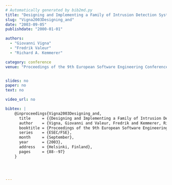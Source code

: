 ```yaml
---
# Automatically generated by bib2md.py
title: "Designing and Implementing a Family of Intrusion Detection Systems"
slug: "Vigna2003Designing_and"
date: "2003-09-05"
publishdate: "2000-01-01"

authors:
  - "Giovanni Vigna"
  - "Fredrik Valeur"
  - "Richard A. Kemmerer"

category: conference
venue: "Proceedings of the 9th European Software Engineering Conference and ACM SIGSOFT Symposium on the Foundations of Software Engineering (ESEC/FSE)"


slides: no
paper: no
text: no

video_url: no

bibtex: |
    @inproceedings{Vigna2003Designing_and,
      title     = {{Designing and Implementing a Family of Intrusion Detection Systems}},
      author    = {Vigna, Giovanni and Valeur, Fredrik and Kemmerer, Richard A.},
      booktitle = {Proceedings of the 9th European Software Engineering Conference and ACM SIGSOFT Symposium on the Foundations of Software Engineering},
      series    = {ESEC/FSE},
      month     = {September},
      year      = {2003},
      address   = {Helsinki, Finland},
      pages     = {88--97}
    }




---
```


